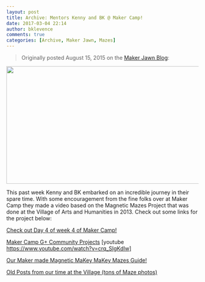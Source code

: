 ```yaml
---
layout: post
title: Archive: Mentors Kenny and BK @ Maker Camp!
date: 2017-03-04 22:14
author: bklevence
comments: true
categories: [Archive, Maker Jawn, Mazes]
---
```

<blockquote>Originally posted August 15, 2015 on the <a href="http://makerjawn.org/blog/2015/08/03/makercamp15/">Maker Jawn Blog</a>:</blockquote>
<img class="aligncenter size-large wp-image-287" src="http://bkmakes.xyz/wp-content/uploads/2017/03/mail.google.com_-1024x572.png" alt="" width="552" height="308" />

This past week Kenny and BK embarked on an incredible journey in their spare time. With some encouragement from the fine folks over at Maker Camp they made a video based on the Magnetic Mazes Project that was done at the Village of Arts and Humanities in 2013. Check out some links for the project below:

<a href="http://makercamp.com/week-4/day-4/">Check out Day 4 of week 4 of Maker Camp!</a>

<a href="https://plus.google.com/communities/107377046073638428310/stream/84893c7c-c54e-4938-998c-b2412bcddbac">Maker Camp G+ Community Projects</a>
[youtube https://www.youtube.com/watch?v=crq_SIgKdIw]

<a href="http://makeymakey.com/guides/pages/magnetic-mazes.html">Our Maker made Magnetic MaKey MaKey Mazes Guide!</a>

<a href="http://makerjawn.org/blog/category/village-of-arts-and-humanities/">Old Posts from our time at the Village (tons of Maze photos)</a>
